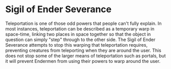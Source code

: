 # Sigil of Ender Severance

Teleportation is one of those odd powers that people can't fully explain. In most instances, teleportation can be described as a temporary warp in space-time, linking two places in space together so that the object in question can simply "step" through to the other side. The Sigil of Ender Severance attempts to stop this warping that teleportation requires, preventing creatures from teleporting when they are around the user. This does not stop some of the larger means of teleportation such as portals, but it will prevent Endermen from using their powers to warp around the user.
